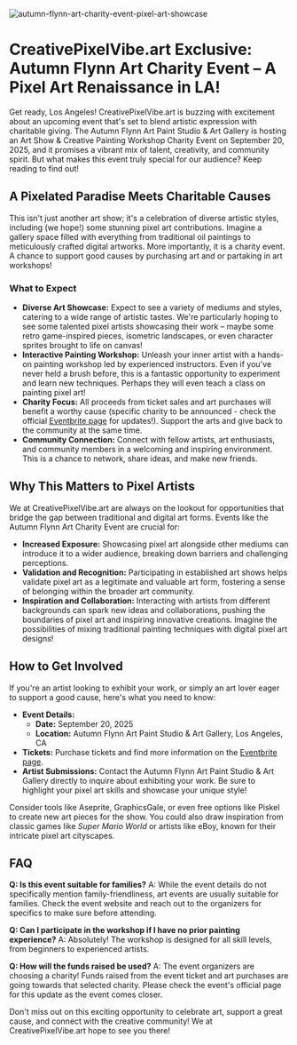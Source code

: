 ![autumn-flynn-art-charity-event-pixel-art-showcase](https://images.pexels.com/photos/2022019/pexels-photo-2022019.jpeg?auto=compress&cs=tinysrgb&fit=crop&h=627&w=1200)

# CreativePixelVibe.art Exclusive: Autumn Flynn Art Charity Event – A Pixel Art Renaissance in LA!

Get ready, Los Angeles! CreativePixelVibe.art is buzzing with excitement about an upcoming event that's set to blend artistic expression with charitable giving. The Autumn Flynn Art Paint Studio & Art Gallery is hosting an Art Show & Creative Painting Workshop Charity Event on September 20, 2025, and it promises a vibrant mix of talent, creativity, and community spirit. But what makes this event truly special for our audience? Keep reading to find out!

## A Pixelated Paradise Meets Charitable Causes

This isn't just another art show; it's a celebration of diverse artistic styles, including (we hope!) some stunning pixel art contributions.  Imagine a gallery space filled with everything from traditional oil paintings to meticulously crafted digital artworks. More importantly, it is a charity event. A chance to support good causes by purchasing art and or partaking in art workshops!

### What to Expect

*   **Diverse Art Showcase:**  Expect to see a variety of mediums and styles, catering to a wide range of artistic tastes. We're particularly hoping to see some talented pixel artists showcasing their work – maybe some retro game-inspired pieces, isometric landscapes, or even character sprites brought to life on canvas!
*   **Interactive Painting Workshop:**  Unleash your inner artist with a hands-on painting workshop led by experienced instructors.  Even if you've never held a brush before, this is a fantastic opportunity to experiment and learn new techniques.  Perhaps they will even teach a class on painting pixel art!
*   **Charity Focus:** All proceeds from ticket sales and art purchases will benefit a worthy cause (specific charity to be announced - check the official [Eventbrite page](https://www.eventbrite.com/e/art-show-creative-painting-workshop-charity-event-tickets-1578718532629?aff=ebdssbcategorybrowse) for updates!). Support the arts and give back to the community at the same time.
*   **Community Connection:**  Connect with fellow artists, art enthusiasts, and community members in a welcoming and inspiring environment. This is a chance to network, share ideas, and make new friends.

## Why This Matters to Pixel Artists

We at CreativePixelVibe.art are always on the lookout for opportunities that bridge the gap between traditional and digital art forms.  Events like the Autumn Flynn Art Charity Event are crucial for:

*   **Increased Exposure:** Showcasing pixel art alongside other mediums can introduce it to a wider audience, breaking down barriers and challenging perceptions.
*   **Validation and Recognition:** Participating in established art shows helps validate pixel art as a legitimate and valuable art form, fostering a sense of belonging within the broader art community.
*   **Inspiration and Collaboration:** Interacting with artists from different backgrounds can spark new ideas and collaborations, pushing the boundaries of pixel art and inspiring innovative creations. Imagine the possibilities of mixing traditional painting techniques with digital pixel art designs!

## How to Get Involved

If you're an artist looking to exhibit your work, or simply an art lover eager to support a good cause, here's what you need to know:

*   **Event Details:**
    *   **Date:** September 20, 2025
    *   **Location:** Autumn Flynn Art Paint Studio & Art Gallery, Los Angeles, CA
*   **Tickets:** Purchase tickets and find more information on the [Eventbrite page](https://www.eventbrite.com/e/art-show-creative-painting-workshop-charity-event-tickets-1578718532629?aff=ebdssbcategorybrowse).
*   **Artist Submissions:** Contact the Autumn Flynn Art Paint Studio & Art Gallery directly to inquire about exhibiting your work.  Be sure to highlight your pixel art skills and showcase your unique style!

Consider tools like Aseprite, GraphicsGale, or even free options like Piskel to create new art pieces for the show. You could also draw inspiration from classic games like *Super Mario World* or artists like eBoy, known for their intricate pixel art cityscapes.

## FAQ

**Q: Is this event suitable for families?**
A: While the event details do not specifically mention family-friendliness, art events are usually suitable for families. Check the event website and reach out to the organizers for specifics to make sure before attending.

**Q: Can I participate in the workshop if I have no prior painting experience?**
A: Absolutely! The workshop is designed for all skill levels, from beginners to experienced artists.

**Q: How will the funds raised be used?**
A: The event organizers are choosing a charity! Funds raised from the event ticket and art purchases are going towards that selected charity. Please check the event's official page for this update as the event comes closer.

Don't miss out on this exciting opportunity to celebrate art, support a great cause, and connect with the creative community!  We at CreativePixelVibe.art hope to see you there!
